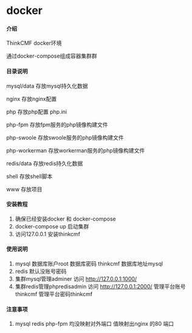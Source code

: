 # docker

#### 介绍

ThinkCMF docker环境

通过docker-compose组成容器集群群

#### 目录说明

mysql/data 存放mysql持久化数据

nginx 存放nginx配置

php 存放php配置 php.ini

php-fpm 存放fpm服务的php镜像构建文件

php-swoole 存放swoole服务的php镜像构建文件

php-workerman 存放workerman服务的php镜像构建文件

redis/data 存放redis持久化数据

shell 存放shell脚本

www 存放项目

#### 安装教程

1.  确保已经安装docker 和 docker-compose 
2.  docker-compose up 启动集群
3.  访问127.0.0.1 安装thinkcmf

#### 使用说明

1.  mysql 数据库账户root 数据库密码 thinkcmf  数据库地址mysql
2.  redis 默认没账号密码
3.  集群mysql管理adminer  访问 http://127.0.0.1:1000/   
4.  集群redis管理phpredisadmin  访问 http://127.0.0.1:2000/   管理平台账号thinkcmf 管理平台密码thinkcmf

#### 注意事项
1.  mysql redis php-fpm 均没映射对外端口  值映射出nginx 的80 端口
